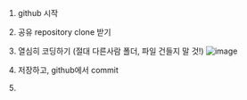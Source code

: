 
1. github 시작
2. 공유 repository clone 받기
3. 열심히 코딩하기 (절대 다른사람 폴더, 파일 건들지 말 것!)
![image](https://user-images.githubusercontent.com/109517169/191900818-c76f2abc-2582-4d18-8710-8f7a1a9c02cc.png)

4. 저장하고, github에서 commit
5. 
